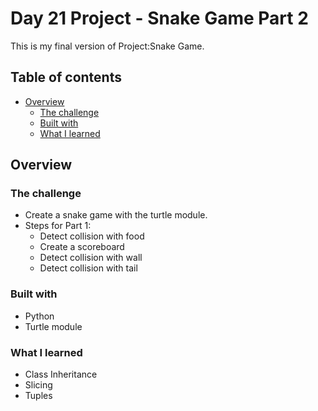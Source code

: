 # Day 21 Project - Snake Game Part 2
This is my final version of Project:Snake Game. 
## Table of contents

- [Overview](#overview)
  - [The challenge](#the-challenge)
  - [Built with](#built-with)
  - [What I learned](#what-i-learned)

## Overview

### The challenge

- Create a snake game with the turtle module.
- Steps for Part 1:
   - Detect collision with food
   - Create a scoreboard
   - Detect collision with wall
   - Detect collision with tail


### Built with

- Python
- Turtle module

### What I learned

- Class Inheritance
- Slicing
- Tuples